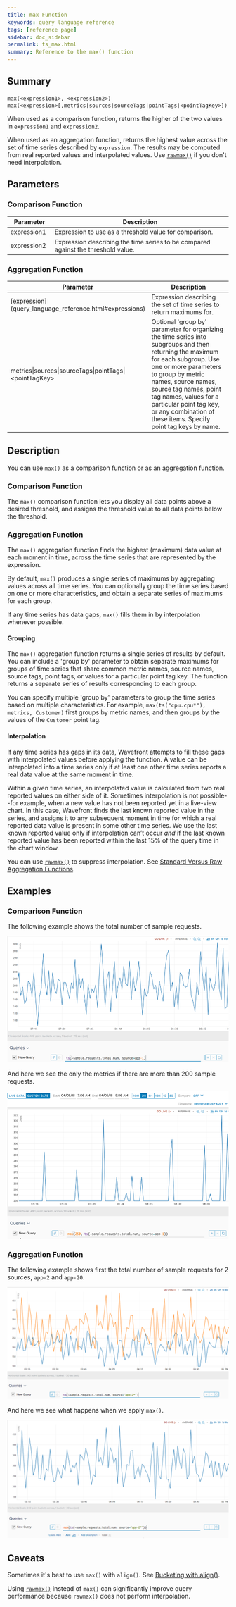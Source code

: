 ```yaml
---
title: max Function
keywords: query language reference
tags: [reference page]
sidebar: doc_sidebar
permalink: ts_max.html
summary: Reference to the max() function
---
```

## Summary
```
max(<expression1>, <expression2>)
max(<expression>[,metrics|sources|sourceTags|pointTags|<pointTagKey>])
```

When used as a comparison function, returns the higher of the two values in `expression1` and `expression2`.

When used as an aggregation function, returns the highest value across the set of time series described by `expression`. The results may be computed from real reported values and interpolated values. Use [`rawmax()`](ts_rawmax.html) if you don't need interpolation.


## Parameters

### Comparison Function
<table>
<tbody>
<thead>
<tr><th width="20%">Parameter</th><th width="80%">Description</th></tr>
</thead>
<tr>
<td>expression1</td>
<td>Expression to use as a threshold value for comparison.
</td></tr>
<tr>
<td>expression2</td>
<td>Expression describing the time series to be compared against the threshold value.   </td>
</tr>
</tbody>
</table>


### Aggregation Function
<table>
<tbody>
<thead>
<tr><th width="30%">Parameter</th><th width="70%">Description</th></tr>
</thead>
<tr>
<td markdown="span"> [expression](query_language_reference.html#expressions)</td>
<td>Expression describing the set of time series to return maximums for. </td></tr>
<tr>
<td>metrics&vert;sources&vert;sourceTags&vert;pointTags&vert;&lt;pointTagKey&gt;</td>
<td>Optional 'group by' parameter for organizing the time series into subgroups and then returning the maximum for each subgroup.
Use one or more parameters to group by metric names, source names, source tag names, point tag names, values for a particular point tag key, or any combination of these items. Specify point tag keys by name.</td>
</tr>
</tbody>
</table>

## Description

You can use `max()` as a comparison function or as an aggregation function.

### Comparison Function

The `max()` comparison function lets you display all data points above a desired threshold, and assigns the threshold value to all data points below the threshold.

### Aggregation Function

The `max()` aggregation function finds the highest (maximum) data value at each moment in time, across the time series that are represented by the expression.

By default, `max()` produces a single series of maximums by aggregating values across all time series. You can optionally group the time series based on one or more characteristics, and obtain a separate series of maximums for each group.

If any time series has data gaps, `max()` fills them in by interpolation whenever possible. 

#### Grouping

The `max()` aggregation function returns a single series of results by default. You can include a 'group by' parameter to obtain separate maximums for groups of time series that share common metric names, source names, source tags, point tags, or values for a particular point tag key. 
The function returns a separate series of results corresponding to each group.

You can specify multiple 'group by' parameters to group the time series based on multiple characteristics. For example, `max(ts("cpu.cpu*"), metrics, Customer)` first groups by metric names, and then groups by the values of the `Customer` point tag.


#### Interpolation

If any time series has gaps in its data, Wavefront attempts to fill these gaps with interpolated values before applying the function. 
A value can be interpolated into a time series only if at least one other time series reports a real data value at the same moment in time.

Within a given time series, an interpolated value is calculated from two real reported values on either side of it. 
Sometimes interpolation is not possible--for example, when a new value has not been reported yet in a live-view chart. 
In this case, Wavefront finds the last known reported value in the series, and assigns it to any subsequent moment in time for which a real reported data value is present in some other time series. We use the last known reported value only if interpolation can’t occur _and_ if the last known reported value has been reported within the last 15% of the query time in the chart window.

You can use [`rawmax()`](ts_rawmax.html) to suppress interpolation.  See [Standard Versus Raw Aggregation Functions](query_language_aggregate_functions.html).


## Examples

### Comparison Function


The following example shows the total number of sample requests.

![ts max before](images/ts_max_comparison_before.png)

And here we see the only the metrics if there are more than 200 sample requests.

![ts max 250](images/ts_max_250.png)


### Aggregation Function

The following example shows first the total number of sample requests for 2 sources, `app-2` and `app-20`.

![before aggregation with max](images/ts_max_aggr_before.png)

And here we see what happens when we apply `max()`.

![after aggregation with max](images/ts_max_aggr_after.png)

## Caveats

Sometimes it's best to use `max()` with `align()`. 
See [Bucketing with align()](query_language_align_function.html).

Using [`rawmax()`](ts_rawmax.html) instead of `max()` can significantly improve query performance because `rawmax()` does not perform interpolation.

